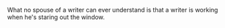 
What no spouse of a writer can ever understand is that a writer is working when he's staring out the window.
